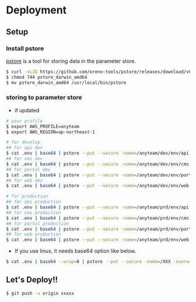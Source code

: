 # Deployment

## Setup

### Install pstore
[pstore](https://github.com/oreno-tools/pstore) is a tool for storing data in the parameter store.

```sh
$ curl -sLJO https://github.com/oreno-tools/pstore/releases/download/v0.0.1/pstore_darwin_amd64
$ chmod 744 pstore_darwin_amd64
$ mv pstore_darwin_amd64 /usr/local/bin/pstore
```

### storing to parameter store

- if updated
```sh
# your profile
$ export AWS_PROFILE=anyteam
$ export AWS_REGION=ap-northeast-1

# for develop
## for api dev
$ cat .env | base64 | pstore --put --secure -name=/anyteam/dev/env/api -overwrite
## for cms dev
$ cat .env | base64 | pstore --put --secure -name=/anyteam/dev/env/cms -overwrite
## for portal dev
$ cat .env | base64 | pstore --put --secure -name=/anyteam/dev/env/portal -overwrite
## for web dev
$ cat .env | base64 | pstore --put --secure -name=/anyteam/dev/env/web -overwrite

# for production
## for api production
$ cat .env | base64 | pstore --put --secure -name=/anyteam/prd/env/api -overwrite
## for cms production
$ cat .env | base64 | pstore --put --secure -name=/anyteam/prd/env/cms -overwrite
## for portal production
$ cat .env | base64 | pstore --put --secure -name=/anyteam/prd/env/portal -overwrite
## for web production
$ cat .env | base64 | pstore --put --secure -name=/anyteam/prd/env/web -overwrite
```

- If you use linux, it needs base64 option like below.
```sh
$ cat .env | base64 --wrap=0 | pstore --put --secure -name=/XXX -overwrite
```

## Let's Deploy!!

```sh
$ git push -u origin xxxxx
```
